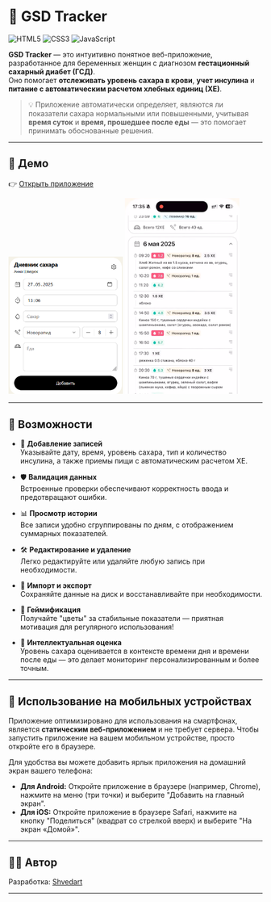 # 🌸 GSD Tracker

![HTML5](https://img.shields.io/badge/html5-%23E34F26.svg?style=for-the-badge&logo=html5&logoColor=white)
![CSS3](https://img.shields.io/badge/css3-%231572B6.svg?style=for-the-badge&logo=css3&logoColor=white)
![JavaScript](https://img.shields.io/badge/javascript-%23323330.svg?style=for-the-badge&logo=javascript&logoColor=%23F7DF1E)

**GSD Tracker** — это интуитивно понятное веб-приложение, разработанное для беременных женщин с диагнозом **гестационный сахарный диабет (ГСД)**.  
Оно помогает **отслеживать уровень сахара в крови**, **учет инсулина** и **питание с автоматическим расчетом хлебных единиц (ХЕ)**.

> 💡 Приложение автоматически определяет, являются ли показатели сахара нормальными или повышенными, учитывая **время суток** и **время, прошедшее после еды** — это помогает принимать обоснованные решения.

---

## 🔗 Демо

👉 [Открыть приложение](https://shvedart.github.io/GSD/)

<p float="left">
  <img src="doc/doc_new_record.png" width="45%" alt="Добавление новой записи"/>
  <img src="doc/doc_dataview.png" width="45%" alt="Просмотр истории"/>
</p>

---

## 🚀 Возможности

- 📝 **Добавление записей**  
  Указывайте дату, время, уровень сахара, тип и количество инсулина, а также приемы пищи с автоматическим расчетом ХЕ.

- 🛡️ **Валидация данных**  
  Встроенные проверки обеспечивают корректность ввода и предотвращают ошибки.

- 📊 **Просмотр истории**  
  Все записи удобно сгруппированы по дням, с отображением суммарных показателей.

- 🛠️ **Редактирование и удаление**  
  Легко редактируйте или удаляйте любую запись при необходимости.

- 📁 **Импорт и экспорт**  
  Сохраняйте данные на диск и восстанавливайте при необходимости.

- 🌷 **Геймификация**  
  Получайте "цветы" за стабильные показатели — приятная мотивация для регулярного использования!

- 🧠 **Интеллектуальная оценка**  
  Уровень сахара оценивается в контексте времени дня и времени после еды — это делает мониторинг персонализированным и более точным.

---

## 📱 Использование на мобильных устройствах

Приложение оптимизировано для использования на смартфонах, является **статическим веб-приложением** и не требует сервера. Чтобы запустить приложение на вашем мобильном устройстве, просто откройте его в браузере.

 Для удобства вы можете добавить ярлык приложения на домашний экран вашего телефона:

*   **Для Android:** Откройте приложение в браузере (например, Chrome), нажмите на меню (три точки) и выберите "Добавить на главный экран".
*   **Для iOS:** Откройте приложение в браузере Safari, нажмите на кнопку "Поделиться" (квадрат со стрелкой вверх) и выберите "На экран «Домой»".

---

## 👩‍💻 Автор

Разработка: [Shvedart](https://github.com/Shvedart)  

---